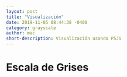 ```yaml
---
layout: post
title: "Visualización"
date: 2019-11-05 08:44:38 -0400
category: grayscale
author: mac
short-description: Visualización usando P5JS
---
```


# Escala de Grises
<script src="{{ site.baseurl }}/p5.js"></script>
<script src="{{ site.baseurl }}/Sketches/gray_scale/grayscale.js"></script>


